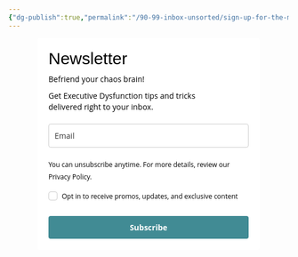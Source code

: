 ```yaml
---
{"dg-publish":true,"permalink":"/90-99-inbox-unsorted/sign-up-for-the-mailing-list/","noteIcon":"","created":"","updated":""}
---
```



<style type="text/css">
  @import url(https://static.mailerlite.com/assets/plugins/groot/modules/includes/groot_fonts/import.css?version=1649419);
</style>
<style type="text/css">
  .ml-form-embedSubmitLoad{display:inline-block;width:20px;height:20px}.g-recaptcha{transform:scale(1);-webkit-transform:scale(1);transform-origin:0 0;-webkit-transform-origin:0 0}.sr-only{position:absolute;width:1px;height:1px;padding:0;margin:-1px;overflow:hidden;clip:rect(0,0,0,0);border:0}.ml-form-embedSubmitLoad:after{content:" ";display:block;width:11px;height:11px;margin:1px;border-radius:50%;border:4px solid #fff;border-color:#fff #fff #fff transparent;animation:ml-form-embedSubmitLoad 1.2s linear infinite}@keyframes ml-form-embedSubmitLoad{0%{transform:rotate(0)}100%{transform:rotate(360deg)}}#mlb2-5641905.ml-form-embedContainer{box-sizing:border-box;display:table;margin:0 auto;position:static;width:100%!important}#mlb2-5641905.ml-form-embedContainer button,#mlb2-5641905.ml-form-embedContainer h4,#mlb2-5641905.ml-form-embedContainer p,#mlb2-5641905.ml-form-embedContainer span{text-transform:none!important;letter-spacing:normal!important}#mlb2-5641905.ml-form-embedContainer .ml-form-embedWrapper{background-color:#fff;border-width:0;border-color:transparent;border-radius:4px;border-style:solid;box-sizing:border-box;display:inline-block!important;margin:0;padding:0;position:relative}#mlb2-5641905.ml-form-embedContainer .ml-form-embedWrapper.embedDefault,#mlb2-5641905.ml-form-embedContainer .ml-form-embedWrapper.embedPopup{width:400px}#mlb2-5641905.ml-form-embedContainer .ml-form-embedWrapper.embedForm{max-width:400px;width:100%}#mlb2-5641905.ml-form-embedContainer .ml-form-align-left{text-align:left}#mlb2-5641905.ml-form-embedContainer .ml-form-align-center{text-align:center}#mlb2-5641905.ml-form-embedContainer .ml-form-align-default{display:table-cell!important;vertical-align:middle!important;text-align:center!important}#mlb2-5641905.ml-form-embedContainer .ml-form-align-right{text-align:right}#mlb2-5641905.ml-form-embedContainer .ml-form-embedWrapper .ml-form-embedHeader img{border-top-left-radius:4px;border-top-right-radius:4px;height:auto;margin:0 auto!important;max-width:100%;width:undefinedpx}#mlb2-5641905.ml-form-embedContainer .ml-form-embedWrapper .ml-form-embedBody,#mlb2-5641905.ml-form-embedContainer .ml-form-embedWrapper .ml-form-successBody{padding:20px 20px 0 20px}#mlb2-5641905.ml-form-embedContainer .ml-form-embedWrapper .ml-form-embedBody.ml-form-embedBodyHorizontal{padding-bottom:0}#mlb2-5641905.ml-form-embedContainer .ml-form-embedWrapper .ml-form-embedBody .ml-form-embedContent,#mlb2-5641905.ml-form-embedContainer .ml-form-embedWrapper .ml-form-successBody .ml-form-successContent{text-align:left;margin:0 0 20px 0}#mlb2-5641905.ml-form-embedContainer .ml-form-embedWrapper .ml-form-embedBody .ml-form-embedContent h4,#mlb2-5641905.ml-form-embedContainer .ml-form-embedWrapper .ml-form-successBody .ml-form-successContent h4{color:#000;font-family:Raleway,sans-serif;font-size:30px;font-weight:400;margin:0 0 10px 0;text-align:left;word-break:break-word}#mlb2-5641905.ml-form-embedContainer .ml-form-embedWrapper .ml-form-embedBody .ml-form-embedContent p,#mlb2-5641905.ml-form-embedContainer .ml-form-embedWrapper .ml-form-successBody .ml-form-successContent p{color:#000;font-family:'Open Sans',Arial,Helvetica,sans-serif;font-size:14px;font-weight:400;line-height:20px;margin:0 0 10px 0;text-align:left}#mlb2-5641905.ml-form-embedContainer .ml-form-embedWrapper .ml-form-embedBody .ml-form-embedContent ol,#mlb2-5641905.ml-form-embedContainer .ml-form-embedWrapper .ml-form-embedBody .ml-form-embedContent ul,#mlb2-5641905.ml-form-embedContainer .ml-form-embedWrapper .ml-form-successBody .ml-form-successContent ol,#mlb2-5641905.ml-form-embedContainer .ml-form-embedWrapper .ml-form-successBody .ml-form-successContent ul{color:#000;font-family:'Open Sans',Arial,Helvetica,sans-serif;font-size:14px}#mlb2-5641905.ml-form-embedContainer .ml-form-embedWrapper .ml-form-embedBody .ml-form-embedContent ol ol,#mlb2-5641905.ml-form-embedContainer .ml-form-embedWrapper .ml-form-successBody .ml-form-successContent ol ol{list-style-type:lower-alpha}#mlb2-5641905.ml-form-embedContainer .ml-form-embedWrapper .ml-form-embedBody .ml-form-embedContent ol ol ol,#mlb2-5641905.ml-form-embedContainer .ml-form-embedWrapper .ml-form-successBody .ml-form-successContent ol ol ol{list-style-type:lower-roman}#mlb2-5641905.ml-form-embedContainer .ml-form-embedWrapper .ml-form-embedBody .ml-form-embedContent p a,#mlb2-5641905.ml-form-embedContainer .ml-form-embedWrapper .ml-form-successBody .ml-form-successContent p a{color:#000;text-decoration:underline}#mlb2-5641905.ml-form-embedContainer .ml-form-embedWrapper .ml-block-form .ml-field-group{text-align:left!important}#mlb2-5641905.ml-form-embedContainer .ml-form-embedWrapper .ml-block-form .ml-field-group label{margin-bottom:5px;color:#333;font-size:14px;font-family:'Open Sans',Arial,Helvetica,sans-serif;font-weight:700;font-style:normal;text-decoration:none;display:inline-block;line-height:20px}#mlb2-5641905.ml-form-embedContainer .ml-form-embedWrapper .ml-form-embedBody .ml-form-embedContent p:last-child,#mlb2-5641905.ml-form-embedContainer .ml-form-embedWrapper .ml-form-successBody .ml-form-successContent p:last-child{margin:0}#mlb2-5641905.ml-form-embedContainer .ml-form-embedWrapper .ml-form-embedBody form{margin:0;width:100%}#mlb2-5641905.ml-form-embedContainer .ml-form-embedWrapper .ml-form-embedBody .ml-form-checkboxRow,#mlb2-5641905.ml-form-embedContainer .ml-form-embedWrapper .ml-form-embedBody .ml-form-formContent{margin:0 0 20px 0;width:100%}#mlb2-5641905.ml-form-embedContainer .ml-form-embedWrapper .ml-form-embedBody .ml-form-checkboxRow{float:left}#mlb2-5641905.ml-form-embedContainer .ml-form-embedWrapper .ml-form-embedBody .ml-form-formContent.horozintalForm{margin:0;padding:0 0 20px 0;width:100%;height:auto;float:left}#mlb2-5641905.ml-form-embedContainer .ml-form-embedWrapper .ml-form-embedBody .ml-form-fieldRow{margin:0 0 10px 0;width:100%}#mlb2-5641905.ml-form-embedContainer .ml-form-embedWrapper .ml-form-embedBody .ml-form-fieldRow.ml-last-item{margin:0}#mlb2-5641905.ml-form-embedContainer .ml-form-embedWrapper .ml-form-embedBody .ml-form-fieldRow.ml-formfieldHorizintal{margin:0}#mlb2-5641905.ml-form-embedContainer .ml-form-embedWrapper .ml-form-embedBody .ml-form-fieldRow input{background-color:#fff!important;color:#333!important;border-color:#ccc;border-radius:4px!important;border-style:solid!important;border-width:1px!important;font-family:'Open Sans',Arial,Helvetica,sans-serif;font-size:14px!important;height:auto;line-height:21px!important;margin-bottom:0;margin-top:0;margin-left:0;margin-right:0;padding:10px 10px!important;width:100%!important;box-sizing:border-box!important;max-width:100%!important}#mlb2-5641905.ml-form-embedContainer .ml-form-embedWrapper .ml-form-embedBody .ml-form-fieldRow input::-webkit-input-placeholder,#mlb2-5641905.ml-form-embedContainer .ml-form-embedWrapper .ml-form-embedBody .ml-form-horizontalRow input::-webkit-input-placeholder{color:#333}#mlb2-5641905.ml-form-embedContainer .ml-form-embedWrapper .ml-form-embedBody .ml-form-fieldRow input::-moz-placeholder,#mlb2-5641905.ml-form-embedContainer .ml-form-embedWrapper .ml-form-embedBody .ml-form-horizontalRow input::-moz-placeholder{color:#333}#mlb2-5641905.ml-form-embedContainer .ml-form-embedWrapper .ml-form-embedBody .ml-form-fieldRow input:-ms-input-placeholder,#mlb2-5641905.ml-form-embedContainer .ml-form-embedWrapper .ml-form-embedBody .ml-form-horizontalRow input:-ms-input-placeholder{color:#333}#mlb2-5641905.ml-form-embedContainer .ml-form-embedWrapper .ml-form-embedBody .ml-form-fieldRow input:-moz-placeholder,#mlb2-5641905.ml-form-embedContainer .ml-form-embedWrapper .ml-form-embedBody .ml-form-horizontalRow input:-moz-placeholder{color:#333}#mlb2-5641905.ml-form-embedContainer .ml-form-embedWrapper .ml-form-embedBody .ml-form-fieldRow textarea,#mlb2-5641905.ml-form-embedContainer .ml-form-embedWrapper .ml-form-embedBody .ml-form-horizontalRow textarea{background-color:#fff!important;color:#333!important;border-color:#ccc;border-radius:4px!important;border-style:solid!important;border-width:1px!important;font-family:'Open Sans',Arial,Helvetica,sans-serif;font-size:14px!important;height:auto;line-height:21px!important;margin-bottom:0;margin-top:0;padding:10px 10px!important;width:100%!important;box-sizing:border-box!important;max-width:100%!important}#mlb2-5641905.ml-form-embedContainer .ml-form-embedWrapper .ml-form-embedBody .ml-form-checkboxRow .label-description::before,#mlb2-5641905.ml-form-embedContainer .ml-form-embedWrapper .ml-form-embedBody .ml-form-embedPermissions .ml-form-embedPermissionsOptionsCheckbox .label-description::before,#mlb2-5641905.ml-form-embedContainer .ml-form-embedWrapper .ml-form-embedBody .ml-form-fieldRow .custom-checkbox .custom-control-label::before,#mlb2-5641905.ml-form-embedContainer .ml-form-embedWrapper .ml-form-embedBody .ml-form-fieldRow .custom-radio .custom-control-label::before,#mlb2-5641905.ml-form-embedContainer .ml-form-embedWrapper .ml-form-embedBody .ml-form-horizontalRow .custom-checkbox .custom-control-label::before,#mlb2-5641905.ml-form-embedContainer .ml-form-embedWrapper .ml-form-embedBody .ml-form-horizontalRow .custom-radio .custom-control-label::before,#mlb2-5641905.ml-form-embedContainer .ml-form-embedWrapper .ml-form-embedBody .ml-form-interestGroupsRow .ml-form-interestGroupsRowCheckbox .label-description::before{border-color:#ccc!important;background-color:#fff!important}#mlb2-5641905.ml-form-embedContainer .ml-form-embedWrapper .ml-form-embedBody .ml-form-fieldRow input.custom-control-input[type=checkbox]{box-sizing:border-box;padding:0;position:absolute;z-index:-1;opacity:0;margin-top:5px;margin-left:-1.5rem;overflow:visible}#mlb2-5641905.ml-form-embedContainer .ml-form-embedWrapper .ml-form-embedBody .ml-form-checkboxRow .label-description::before,#mlb2-5641905.ml-form-embedContainer .ml-form-embedWrapper .ml-form-embedBody .ml-form-embedPermissions .ml-form-embedPermissionsOptionsCheckbox .label-description::before,#mlb2-5641905.ml-form-embedContainer .ml-form-embedWrapper .ml-form-embedBody .ml-form-fieldRow .custom-checkbox .custom-control-label::before,#mlb2-5641905.ml-form-embedContainer .ml-form-embedWrapper .ml-form-embedBody .ml-form-horizontalRow .custom-checkbox .custom-control-label::before,#mlb2-5641905.ml-form-embedContainer .ml-form-embedWrapper .ml-form-embedBody .ml-form-interestGroupsRow .ml-form-interestGroupsRowCheckbox .label-description::before{border-radius:4px!important}#mlb2-5641905.ml-form-embedContainer .ml-form-embedWrapper .ml-form-embedBody .ml-form-checkboxRow input[type=checkbox]:checked~.label-description::after,#mlb2-5641905.ml-form-embedContainer .ml-form-embedWrapper .ml-form-embedBody .ml-form-embedPermissions .ml-form-embedPermissionsOptionsCheckbox input[type=checkbox]:checked~.label-description::after,#mlb2-5641905.ml-form-embedContainer .ml-form-embedWrapper .ml-form-embedBody .ml-form-fieldRow .custom-checkbox .custom-control-input:checked~.custom-control-label::after,#mlb2-5641905.ml-form-embedContainer .ml-form-embedWrapper .ml-form-embedBody .ml-form-horizontalRow .custom-checkbox .custom-control-input:checked~.custom-control-label::after,#mlb2-5641905.ml-form-embedContainer .ml-form-embedWrapper .ml-form-embedBody .ml-form-interestGroupsRow .ml-form-interestGroupsRowCheckbox input[type=checkbox]:checked~.label-description::after{background-image:url("data:image/svg+xml,%3csvg xmlns='http://www.w3.org/2000/svg' viewBox='0 0 8 8'%3e%3cpath fill='%23fff' d='M6.564.75l-3.59 3.612-1.538-1.55L0 4.26 2.974 7.25 8 2.193z'/%3e%3c/svg%3e")}#mlb2-5641905.ml-form-embedContainer .ml-form-embedWrapper .ml-form-embedBody .ml-form-fieldRow .custom-radio .custom-control-input:checked~.custom-control-label::after{background-image:url("data:image/svg+xml,%3csvg xmlns='http://www.w3.org/2000/svg' viewBox='-4 -4 8 8'%3e%3ccircle r='3' fill='%23fff'/%3e%3c/svg%3e")}#mlb2-5641905.ml-form-embedContainer .ml-form-embedWrapper .ml-form-embedBody .ml-form-checkboxRow input[type=checkbox]:checked~.label-description::before,#mlb2-5641905.ml-form-embedContainer .ml-form-embedWrapper .ml-form-embedBody .ml-form-embedPermissions .ml-form-embedPermissionsOptionsCheckbox input[type=checkbox]:checked~.label-description::before,#mlb2-5641905.ml-form-embedContainer .ml-form-embedWrapper .ml-form-embedBody .ml-form-fieldRow .custom-checkbox .custom-control-input:checked~.custom-control-label::before,#mlb2-5641905.ml-form-embedContainer .ml-form-embedWrapper .ml-form-embedBody .ml-form-fieldRow .custom-radio .custom-control-input:checked~.custom-control-label::before,#mlb2-5641905.ml-form-embedContainer .ml-form-embedWrapper .ml-form-embedBody .ml-form-horizontalRow .custom-checkbox .custom-control-input:checked~.custom-control-label::before,#mlb2-5641905.ml-form-embedContainer .ml-form-embedWrapper .ml-form-embedBody .ml-form-horizontalRow .custom-radio .custom-control-input:checked~.custom-control-label::before,#mlb2-5641905.ml-form-embedContainer .ml-form-embedWrapper .ml-form-embedBody .ml-form-interestGroupsRow .ml-form-interestGroupsRowCheckbox input[type=checkbox]:checked~.label-description::before{border-color:#418b94!important;background-color:#418b94!important;color:#fff!important}#mlb2-5641905.ml-form-embedContainer .ml-form-embedWrapper .ml-form-embedBody .ml-form-fieldRow .custom-checkbox .custom-control-label::after,#mlb2-5641905.ml-form-embedContainer .ml-form-embedWrapper .ml-form-embedBody .ml-form-fieldRow .custom-checkbox .custom-control-label::before,#mlb2-5641905.ml-form-embedContainer .ml-form-embedWrapper .ml-form-embedBody .ml-form-fieldRow .custom-radio .custom-control-label::after,#mlb2-5641905.ml-form-embedContainer .ml-form-embedWrapper .ml-form-embedBody .ml-form-fieldRow .custom-radio .custom-control-label::before,#mlb2-5641905.ml-form-embedContainer .ml-form-embedWrapper .ml-form-embedBody .ml-form-horizontalRow .custom-checkbox .custom-control-label::after,#mlb2-5641905.ml-form-embedContainer .ml-form-embedWrapper .ml-form-embedBody .ml-form-horizontalRow .custom-checkbox .custom-control-label::before,#mlb2-5641905.ml-form-embedContainer .ml-form-embedWrapper .ml-form-embedBody .ml-form-horizontalRow .custom-radio .custom-control-label::after,#mlb2-5641905.ml-form-embedContainer .ml-form-embedWrapper .ml-form-embedBody .ml-form-horizontalRow .custom-radio .custom-control-label::before{top:2px;box-sizing:border-box}#mlb2-5641905.ml-form-embedContainer .ml-form-embedWrapper .ml-form-embedBody .ml-form-checkboxRow .label-description::after,#mlb2-5641905.ml-form-embedContainer .ml-form-embedWrapper .ml-form-embedBody .ml-form-checkboxRow .label-description::before,#mlb2-5641905.ml-form-embedContainer .ml-form-embedWrapper .ml-form-embedBody .ml-form-embedPermissions .ml-form-embedPermissionsOptionsCheckbox .label-description::after,#mlb2-5641905.ml-form-embedContainer .ml-form-embedWrapper .ml-form-embedBody .ml-form-embedPermissions .ml-form-embedPermissionsOptionsCheckbox .label-description::before{top:0!important;box-sizing:border-box!important}#mlb2-5641905.ml-form-embedContainer .ml-form-embedWrapper .ml-form-embedBody .ml-form-checkboxRow .label-description::after,#mlb2-5641905.ml-form-embedContainer .ml-form-embedWrapper .ml-form-embedBody .ml-form-checkboxRow .label-description::before{top:0!important;box-sizing:border-box!important}#mlb2-5641905.ml-form-embedContainer .ml-form-embedWrapper .ml-form-embedBody .ml-form-interestGroupsRow .ml-form-interestGroupsRowCheckbox .label-description::after{top:0!important;box-sizing:border-box!important;position:absolute;left:-1.5rem;display:block;width:1rem;height:1rem;content:""}#mlb2-5641905.ml-form-embedContainer .ml-form-embedWrapper .ml-form-embedBody .ml-form-interestGroupsRow .ml-form-interestGroupsRowCheckbox .label-description::before{top:0!important;box-sizing:border-box!important}#mlb2-5641905.ml-form-embedContainer .ml-form-embedWrapper .ml-form-embedBody .custom-control-label::before{position:absolute;top:4px;left:-1.5rem;display:block;width:16px;height:16px;pointer-events:none;content:"";background-color:#fff;border:#adb5bd solid 1px;border-radius:50%}#mlb2-5641905.ml-form-embedContainer .ml-form-embedWrapper .ml-form-embedBody .custom-control-label::after{position:absolute;top:2px!important;left:-1.5rem;display:block;width:1rem;height:1rem;content:""}#mlb2-5641905.ml-form-embedContainer .ml-form-embedWrapper .ml-form-embedBody .ml-form-checkboxRow .label-description::before,#mlb2-5641905.ml-form-embedContainer .ml-form-embedWrapper .ml-form-embedBody .ml-form-embedPermissions .ml-form-embedPermissionsOptionsCheckbox .label-description::before,#mlb2-5641905.ml-form-embedContainer .ml-form-embedWrapper .ml-form-embedBody .ml-form-interestGroupsRow .ml-form-interestGroupsRowCheckbox .label-description::before{position:absolute;top:4px;left:-1.5rem;display:block;width:16px;height:16px;pointer-events:none;content:"";background-color:#fff;border:#adb5bd solid 1px;border-radius:50%}#mlb2-5641905.ml-form-embedContainer .ml-form-embedWrapper .ml-form-embedBody .ml-form-embedPermissions .ml-form-embedPermissionsOptionsCheckbox .label-description::after{position:absolute;top:0!important;left:-1.5rem;display:block;width:1rem;height:1rem;content:""}#mlb2-5641905.ml-form-embedContainer .ml-form-embedWrapper .ml-form-embedBody .ml-form-checkboxRow .label-description::after{position:absolute;top:0!important;left:-1.5rem;display:block;width:1rem;height:1rem;content:""}#mlb2-5641905.ml-form-embedContainer .ml-form-embedWrapper .ml-form-embedBody .custom-radio .custom-control-label::after{background:no-repeat 50%/50% 50%}#mlb2-5641905.ml-form-embedContainer .ml-form-embedWrapper .ml-form-embedBody .custom-checkbox .custom-control-label::after,#mlb2-5641905.ml-form-embedContainer .ml-form-embedWrapper .ml-form-embedBody .ml-form-checkboxRow .label-description::after,#mlb2-5641905.ml-form-embedContainer .ml-form-embedWrapper .ml-form-embedBody .ml-form-embedPermissions .ml-form-embedPermissionsOptionsCheckbox .label-description::after,#mlb2-5641905.ml-form-embedContainer .ml-form-embedWrapper .ml-form-embedBody .ml-form-interestGroupsRow .ml-form-interestGroupsRowCheckbox .label-description::after{background:no-repeat 50%/50% 50%}#mlb2-5641905.ml-form-embedContainer .ml-form-embedWrapper .ml-form-embedBody .ml-form-fieldRow .custom-control,#mlb2-5641905.ml-form-embedContainer .ml-form-embedWrapper .ml-form-embedBody .ml-form-horizontalRow .custom-control{position:relative;display:block;min-height:1.5rem;padding-left:1.5rem}#mlb2-5641905.ml-form-embedContainer .ml-form-embedWrapper .ml-form-embedBody .ml-form-fieldRow .custom-checkbox .custom-control-input,#mlb2-5641905.ml-form-embedContainer .ml-form-embedWrapper .ml-form-embedBody .ml-form-fieldRow .custom-radio .custom-control-input,#mlb2-5641905.ml-form-embedContainer .ml-form-embedWrapper .ml-form-embedBody .ml-form-horizontalRow .custom-checkbox .custom-control-input,#mlb2-5641905.ml-form-embedContainer .ml-form-embedWrapper .ml-form-embedBody .ml-form-horizontalRow .custom-radio .custom-control-input{position:absolute;z-index:-1;opacity:0;box-sizing:border-box;padding:0}#mlb2-5641905.ml-form-embedContainer .ml-form-embedWrapper .ml-form-embedBody .ml-form-fieldRow .custom-checkbox .custom-control-label,#mlb2-5641905.ml-form-embedContainer .ml-form-embedWrapper .ml-form-embedBody .ml-form-fieldRow .custom-radio .custom-control-label,#mlb2-5641905.ml-form-embedContainer .ml-form-embedWrapper .ml-form-embedBody .ml-form-horizontalRow .custom-checkbox .custom-control-label,#mlb2-5641905.ml-form-embedContainer .ml-form-embedWrapper .ml-form-embedBody .ml-form-horizontalRow .custom-radio .custom-control-label{color:#000;font-size:12px!important;font-family:'Open Sans',Arial,Helvetica,sans-serif;line-height:22px;margin-bottom:0;position:relative;vertical-align:top;font-style:normal;font-weight:700}#mlb2-5641905.ml-form-embedContainer .ml-form-embedWrapper .ml-form-embedBody .ml-form-fieldRow .custom-select,#mlb2-5641905.ml-form-embedContainer .ml-form-embedWrapper .ml-form-embedBody .ml-form-horizontalRow .custom-select{background-color:#fff!important;color:#333!important;border-color:#ccc;border-radius:4px!important;border-style:solid!important;border-width:1px!important;font-family:'Open Sans',Arial,Helvetica,sans-serif;font-size:14px!important;line-height:20px!important;margin-bottom:0;margin-top:0;padding:10px 28px 10px 12px!important;width:100%!important;box-sizing:border-box!important;max-width:100%!important;height:auto;display:inline-block;vertical-align:middle;background:url(https://cdn.mailerlite.com/images/default/dropdown.svg) no-repeat right .75rem center/8px 10px;-webkit-appearance:none;-moz-appearance:none;appearance:none}#mlb2-5641905.ml-form-embedContainer .ml-form-embedWrapper .ml-form-embedBody .ml-form-horizontalRow{height:auto;width:100%;float:left}.ml-form-formContent.horozintalForm .ml-form-horizontalRow .ml-input-horizontal{width:70%;float:left}.ml-form-formContent.horozintalForm .ml-form-horizontalRow .ml-button-horizontal{width:30%;float:left}.ml-form-formContent.horozintalForm .ml-form-horizontalRow .ml-button-horizontal.labelsOn{padding-top:25px}.ml-form-formContent.horozintalForm .ml-form-horizontalRow .horizontal-fields{box-sizing:border-box;float:left;padding-right:10px}#mlb2-5641905.ml-form-embedContainer .ml-form-embedWrapper .ml-form-embedBody .ml-form-horizontalRow input{background-color:#fff;color:#333;border-color:#ccc;border-radius:4px;border-style:solid;border-width:1px;font-family:'Open Sans',Arial,Helvetica,sans-serif;font-size:14px;line-height:20px;margin-bottom:0;margin-top:0;padding:10px 10px;width:100%;box-sizing:border-box;overflow-y:initial}#mlb2-5641905.ml-form-embedContainer .ml-form-embedWrapper .ml-form-embedBody .ml-form-horizontalRow button{background-color:#418b94!important;border-color:#418b94;border-style:solid;border-width:1px;border-radius:4px;box-shadow:none;color:#fff!important;cursor:pointer;font-family:'Open Sans',Arial,Helvetica,sans-serif;font-size:14px!important;font-weight:700;line-height:20px;margin:0!important;padding:10px!important;width:100%;height:auto}#mlb2-5641905.ml-form-embedContainer .ml-form-embedWrapper .ml-form-embedBody .ml-form-horizontalRow button:hover{background-color:#333!important;border-color:#333!important}#mlb2-5641905.ml-form-embedContainer .ml-form-embedWrapper .ml-form-embedBody .ml-form-checkboxRow input[type=checkbox]{box-sizing:border-box;padding:0;position:absolute;z-index:-1;opacity:0;margin-top:5px;margin-left:-1.5rem;overflow:visible}#mlb2-5641905.ml-form-embedContainer .ml-form-embedWrapper .ml-form-embedBody .ml-form-checkboxRow .label-description{color:#000;display:block;font-family:'Open Sans',Arial,Helvetica,sans-serif;font-size:12px;text-align:left;margin-bottom:0;position:relative;vertical-align:top}#mlb2-5641905.ml-form-embedContainer .ml-form-embedWrapper .ml-form-embedBody .ml-form-checkboxRow label{font-weight:400;margin:0;padding:0;position:relative;display:block;min-height:24px;padding-left:24px}#mlb2-5641905.ml-form-embedContainer .ml-form-embedWrapper .ml-form-embedBody .ml-form-checkboxRow label a{color:#000;text-decoration:underline}#mlb2-5641905.ml-form-embedContainer .ml-form-embedWrapper .ml-form-embedBody .ml-form-checkboxRow label p{color:#000!important;font-family:'Open Sans',Arial,Helvetica,sans-serif!important;font-size:12px!important;font-weight:400!important;line-height:18px!important;padding:0!important;margin:0 5px 0 0!important}#mlb2-5641905.ml-form-embedContainer .ml-form-embedWrapper .ml-form-embedBody .ml-form-checkboxRow label p:last-child{margin:0}#mlb2-5641905.ml-form-embedContainer .ml-form-embedWrapper .ml-form-embedBody .ml-form-embedSubmit{margin:0 0 20px 0;float:left;width:100%}#mlb2-5641905.ml-form-embedContainer .ml-form-embedWrapper .ml-form-embedBody .ml-form-embedSubmit button{background-color:#418b94!important;border:none!important;border-radius:4px!important;box-shadow:none!important;color:#fff!important;cursor:pointer;font-family:'Open Sans',Arial,Helvetica,sans-serif!important;font-size:14px!important;font-weight:700!important;line-height:21px!important;height:auto;padding:10px!important;width:100%!important;box-sizing:border-box!important}#mlb2-5641905.ml-form-embedContainer .ml-form-embedWrapper .ml-form-embedBody .ml-form-embedSubmit button.loading{display:none}#mlb2-5641905.ml-form-embedContainer .ml-form-embedWrapper .ml-form-embedBody .ml-form-embedSubmit button:hover{background-color:#333!important}.ml-subscribe-close{width:30px;height:30px;background:url(https://cdn.mailerlite.com/images/default/modal_close.png) no-repeat;background-size:30px;cursor:pointer;margin-top:-10px;margin-right:-10px;position:absolute;top:0;right:0}.ml-error input,.ml-error select,.ml-error textarea{border-color:red!important}.ml-error .custom-checkbox-radio-list{border:1px solid red!important;border-radius:4px;padding:10px}.ml-error .label-description,.ml-error .label-description p,.ml-error .label-description p a,.ml-error label:first-child{color:red!important}#mlb2-5641905.ml-form-embedContainer .ml-form-embedWrapper .ml-form-embedBody .ml-form-checkboxRow.ml-error .label-description p,#mlb2-5641905.ml-form-embedContainer .ml-form-embedWrapper .ml-form-embedBody .ml-form-checkboxRow.ml-error .label-description p:first-letter{color:red!important}@media only screen and (max-width:400px){.ml-form-embedWrapper.embedDefault,.ml-form-embedWrapper.embedPopup{width:100%!important}.ml-form-formContent.horozintalForm{float:left!important}.ml-form-formContent.horozintalForm .ml-form-horizontalRow{height:auto!important;width:100%!important;float:left!important}.ml-form-formContent.horozintalForm .ml-form-horizontalRow .ml-input-horizontal{width:100%!important}.ml-form-formContent.horozintalForm .ml-form-horizontalRow .ml-input-horizontal>div{padding-right:0!important;padding-bottom:10px}.ml-form-formContent.horozintalForm .ml-button-horizontal{width:100%!important}.ml-form-formContent.horozintalForm .ml-button-horizontal.labelsOn{padding-top:0!important}}
</style>
<style type="text/css">
  #mlb2-5641905.ml-form-embedContainer .ml-form-embedWrapper .ml-form-embedBody .ml-form-embedPermissions{text-align:left;float:left;width:100%}#mlb2-5641905.ml-form-embedContainer .ml-form-embedWrapper .ml-form-embedBody .ml-form-embedPermissions .ml-form-embedPermissionsContent{margin:0 0 15px 0;text-align:left}#mlb2-5641905.ml-form-embedContainer .ml-form-embedWrapper .ml-form-embedBody .ml-form-embedPermissions .ml-form-embedPermissionsContent.horizontal{margin:0 0 15px 0}#mlb2-5641905.ml-form-embedContainer .ml-form-embedWrapper .ml-form-embedBody .ml-form-embedPermissions .ml-form-embedPermissionsContent h4{color:#000;font-family:'Open Sans',Arial,Helvetica,sans-serif;font-size:12px;font-weight:700;line-height:18px;margin:0 0 10px 0;word-break:break-word}#mlb2-5641905.ml-form-embedContainer .ml-form-embedWrapper .ml-form-embedBody .ml-form-embedPermissions .ml-form-embedPermissionsContent p{color:#000;font-family:'Open Sans',Arial,Helvetica,sans-serif;font-size:12px;line-height:18px;margin:0 0 10px 0}#mlb2-5641905.ml-form-embedContainer .ml-form-embedWrapper .ml-form-embedBody .ml-form-embedPermissions .ml-form-embedPermissionsContent.privacy-policy p{color:#000;font-family:'Open Sans',Arial,Helvetica,sans-serif;font-size:12px;line-height:22px;margin:0 0 10px 0}#mlb2-5641905.ml-form-embedContainer .ml-form-embedWrapper .ml-form-embedBody .ml-form-embedPermissions .ml-form-embedPermissionsContent.privacy-policy p a{color:#000}#mlb2-5641905.ml-form-embedContainer .ml-form-embedWrapper .ml-form-embedBody .ml-form-embedPermissions .ml-form-embedPermissionsContent.privacy-policy p:last-child{margin:0}#mlb2-5641905.ml-form-embedContainer .ml-form-embedWrapper .ml-form-embedBody .ml-form-embedPermissions .ml-form-embedPermissionsContent p a{color:#000;text-decoration:underline}#mlb2-5641905.ml-form-embedContainer .ml-form-embedWrapper .ml-form-embedBody .ml-form-embedPermissions .ml-form-embedPermissionsContent p:last-child{margin:0 0 15px 0}#mlb2-5641905.ml-form-embedContainer .ml-form-embedWrapper .ml-form-embedBody .ml-form-embedPermissions .ml-form-embedPermissionsOptions{margin:0;padding:0}#mlb2-5641905.ml-form-embedContainer .ml-form-embedWrapper .ml-form-embedBody .ml-form-embedPermissions .ml-form-embedPermissionsOptionsCheckbox{margin:0 0 10px 0}#mlb2-5641905.ml-form-embedContainer .ml-form-embedWrapper .ml-form-embedBody .ml-form-embedPermissions .ml-form-embedPermissionsOptionsCheckbox:last-child{margin:0}#mlb2-5641905.ml-form-embedContainer .ml-form-embedWrapper .ml-form-embedBody .ml-form-embedPermissions .ml-form-embedPermissionsOptionsCheckbox label{font-weight:400;margin:0;padding:0;position:relative;display:block;min-height:24px;padding-left:24px}#mlb2-5641905.ml-form-embedContainer .ml-form-embedWrapper .ml-form-embedBody .ml-form-embedPermissions .ml-form-embedPermissionsOptionsCheckbox .label-description{color:#000;font-family:'Open Sans',Arial,Helvetica,sans-serif;font-size:12px;line-height:18px;text-align:left;margin-bottom:0;position:relative;vertical-align:top;font-style:normal;font-weight:700}#mlb2-5641905.ml-form-embedContainer .ml-form-embedWrapper .ml-form-embedBody .ml-form-embedPermissions .ml-form-embedPermissionsOptionsCheckbox .description{color:#000;font-family:'Open Sans',Arial,Helvetica,sans-serif;font-size:12px;font-style:italic;font-weight:400;line-height:18px;margin:5px 0 0 0}#mlb2-5641905.ml-form-embedContainer .ml-form-embedWrapper .ml-form-embedBody .ml-form-embedPermissions .ml-form-embedPermissionsOptionsCheckbox input[type=checkbox]{box-sizing:border-box;padding:0;position:absolute;z-index:-1;opacity:0;margin-top:5px;margin-left:-1.5rem;overflow:visible}#mlb2-5641905.ml-form-embedContainer .ml-form-embedWrapper .ml-form-embedBody .ml-form-embedPermissions .ml-form-embedMailerLite-GDPR{padding-bottom:20px}#mlb2-5641905.ml-form-embedContainer .ml-form-embedWrapper .ml-form-embedBody .ml-form-embedPermissions .ml-form-embedMailerLite-GDPR p{color:#000;font-family:'Open Sans',Arial,Helvetica,sans-serif;font-size:10px;line-height:14px;margin:0;padding:0}#mlb2-5641905.ml-form-embedContainer .ml-form-embedWrapper .ml-form-embedBody .ml-form-embedPermissions .ml-form-embedMailerLite-GDPR p a{color:#000;text-decoration:underline}@media (max-width:768px){#mlb2-5641905.ml-form-embedContainer .ml-form-embedWrapper .ml-form-embedBody .ml-form-embedPermissions .ml-form-embedPermissionsContent p{font-size:12px!important;line-height:18px!important}#mlb2-5641905.ml-form-embedContainer .ml-form-embedWrapper .ml-form-embedBody .ml-form-embedPermissions .ml-form-embedMailerLite-GDPR p{font-size:10px!important;line-height:14px!important}}
</style>
<div id="mlb2-5641905" class="ml-form-embedContainer ml-subscribe-form ml-subscribe-form-5641905">
  <div class="ml-form-align-center">
    <div class="ml-form-embedWrapper embedForm">
      <div class="ml-form-embedBody ml-form-embedBodyDefault row-form">
        <div class="ml-form-embedContent" style="">
          <h4>Newsletter</h4>
          <p>Befriend your chaos brain!</p>
          <p>Get Executive Dysfunction tips and tricks delivered&nbsp;right to your inbox.</p>
        </div>
        <form class="ml-block-form" action="https://static.mailerlite.com/webforms/submit/v8c2c2" data-code="v8c2c2" method="post" target="_blank">
          <div class="ml-form-formContent">
            <div class="ml-form-fieldRow ml-last-item">
              <div class="ml-field-group ml-field-email ml-validate-email ml-validate-required">
                <input aria-label="email" aria-required="true" type="email" class="form-control" data-inputmask="" name="fields[email]" placeholder="Email" autocomplete="email">
              </div>
            </div>
          </div>
          <div class="ml-form-embedPermissions" style="">
            <div class="ml-form-embedPermissionsContent default privacy-policy">
              <p>You can unsubscribe anytime. For more details, review our Privacy Policy.</p>
            </div>
          </div>
          <div class="ml-form-checkboxRow ml-validate-required">
            <label class="checkbox"> <input type="checkbox"> <div class="label-description"> <p>Opt in to receive promos, updates, and exclusive content</p> </div> </label>
          </div>
          <input type="hidden" name="ml-submit" value="1">
          <div class="ml-form-embedSubmit">
            <button type="submit" class="primary">Subscribe</button>
            <button disabled="disabled" style="display:none" type="button" class="loading"> <div class="ml-form-embedSubmitLoad"></div> <span class="sr-only">Loading...</span> </button>
          </div>
          <input type="hidden" name="anticsrf" value="true">
        </form>
      </div>
      <div class="ml-form-successBody row-success" style="display:none">
        <div class="ml-form-successContent">
          <h4>Thank you!</h4>
          <p>You have successfully joined our subscriber list.</p>
        </div>
      </div>
    </div>
  </div>
</div>
<script>
  function ml_webform_success_5641905(){var r=ml_jQuery||jQuery;r(".ml-subscribe-form-5641905 .row-success").show(),r(".ml-subscribe-form-5641905 .row-form").hide()}
</script>
<img src="https://track.mailerlite.com/webforms/o/5641905/v8c2c2?v1649439128" width="1" height="1" style="max-width:1px;max-height:1px;visibility:hidden;padding:0;margin:0;display:block" alt="." border="0">
<script src="https://static.mailerlite.com/js/w/webforms.min.js?v9b62042f798751c8de86a784eab23614" type="text/javascript"></script>



